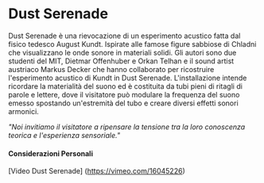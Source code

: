 # Dust Serenade #

Dust Serenade è una rievocazione di un esperimento acustico fatta dal fisico tedesco August Kundt. 
Ispirate alle famose figure sabbiose di Chladni che visualizzano le onde sonore in materiali solidi. 
Gli autori sono due studenti del MIT, Dietmar Offenhuber e Orkan Telhan e il sound artist austriaco Markus Decker che
hanno collaborato per ricostruire l'esperimento acustico di Kundt in Dust Serenade.
L'installazione intende ricordare la materialità del suono ed è costituita da tubi pieni di ritagli di parole e lettere, dove 
il visitatore può modulare la frequenza del suono emesso spostando un'estremità del tubo e creare diversi effetti sonori armonici. 

*"Noi invitiamo il visitatore a ripensare la tensione tra la loro conoscenza teorica e l'esperienza sensoriale."*

#### Considerazioni Personali ####











[Video Dust Serenade] (https://vimeo.com/16045226)
